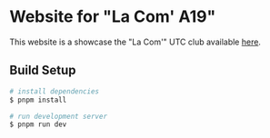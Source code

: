# Website for "La Com' A19"

This website is a showcase the "La Com'" UTC club available [here](https://assos.utc.fr/comedmus/2019/).

## Build Setup

``` bash
# install dependencies
$ pnpm install

# run development server
$ pnpm run dev
```
